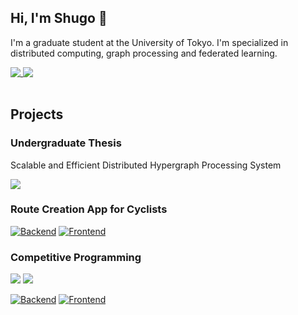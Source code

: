 ## Hi, I'm Shugo 👋
I'm a graduate student at the University of Tokyo. I'm specialized in distributed computing, graph processing and federated learning.

<a href="https://github.com/shugo256">
  <img align="top" src="https://github-readme-stats.vercel.app/api?username=shugo256&count_private=true&show_icons=true&count_private=true&theme=graywhite" />
</a>
<a href="https://github.com/shugo256">
  <img align="top" src="https://github-readme-stats.vercel.app/api/top-langs/?username=shugo256&count_private=true&theme=graywhite" />
</a>

<br />
<br />

## Projects
### Undergraduate Thesis
Scalable and Efficient Distributed Hypergraph Processing System

[![](https://github-readme-stats.vercel.app/api/pin/?username=shugo256&repo=GeminiGraph&show_icons=true&theme=graywhite)](https://github.com/shugo256/GeminiGraph)

### Route Creation App for Cyclists

[![Backend](https://github-readme-stats.vercel.app/api/pin/?username=team-azb&repo=route-bucket-backend&show_icons=true&theme=graywhite)](https://github.com/team-azb/route-bucket-backend)
[![Frontend](https://github-readme-stats.vercel.app/api/pin/?username=team-azb&repo=route-bucket-frontend&show_icons=true&theme=graywhite)](https://github.com/team-azb/route-bucket-frontend)

### Competitive Programming
[![](https://cp-logo.vercel.app/atcoder/shugo256)](https://atcoder.jp/users/shugo256?lang=en) 
[![](https://cp-logo.vercel.app/codeforces/shugo256)](https://codeforces.com/profile/shugo256)

[![Backend](https://github-readme-stats.vercel.app/api/pin/?username=shugo256&repo=AlgorithmLibrary&show_icons=true&theme=graywhite)](https://github.com/shugo256/AlgorithmLibrary)
[![Frontend](https://github-readme-stats.vercel.app/api/pin/?username=shugo256&repo=AtCoder&show_icons=true&theme=graywhite)](https://github.com/shugo256/AtCoder)

<!--
**shugo256/shugo256** is a ✨ _special_ ✨ repository because its `README.md` (this file) appears on your GitHub profile.

Here are some ideas to get you started:

- 🔭 I’m currently working on ...
- 🌱 I’m currently learning ...
- 👯 I’m looking to collaborate on ...
- 🤔 I’m looking for help with ...
- 💬 Ask me about ...
- 📫 How to reach me: ...
- 😄 Pronouns: ...
- ⚡ Fun fact: ...
-->
